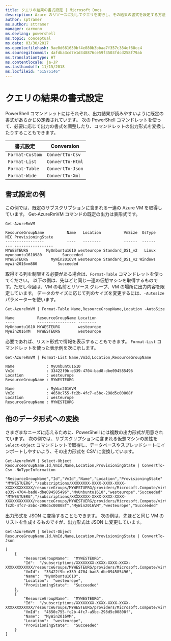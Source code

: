 ```yaml
---
title: クエリの結果の書式設定 | Microsoft Docs
description: Azure のリソースに対してクエリを実行し、その結果の書式を設定する方法について説明します。
author: sptramer
ms.author: sttramer
manager: carmonm
ms.devlang: powershell
ms.topic: conceptual
ms.date: 03/30/2017
ms.openlocfilehash: 9ae0d661630bf4e080b3bbaa7f357c384ef68cc4
ms.sourcegitcommit: 4afdba3cd7e1d348876ce59f3503fdcd258f79ab
ms.translationtype: HT
ms.contentlocale: ja-JP
ms.lasthandoff: 11/15/2018
ms.locfileid: "51575146"
---
```

# <a name="formatting-query-results"></a>クエリの結果の書式設定

PowerShell コマンドレットにはそれぞれ、出力結果が読みやすいように既定の書式があらかじめ定義されています。  次の PowerShell コマンドレットを使って、必要に応じて出力の書式を調整したり、コマンドレットの出力形式を変換したりすることもできます。

| 書式設定      | Conversion       |
|-----------------|------------------|
| `Format-Custom` | `ConvertTo-Csv`  |
| `Format-List`   | `ConvertTo-Html` |
| `Format-Table`  | `ConvertTo-Json` |
| `Format-Wide`   | `ConvertTo-Xml`  |

## <a name="formatting-examples"></a>書式設定の例

この例では、既定のサブスクリプションに含まれる一連の Azure VM を取得しています。  Get-AzureRmVM コマンドの既定の出力は表形式です。

```powershell-interactive
Get-AzureRmVM
```

```output
ResourceGroupName          Name   Location          VmSize  OsType              NIC ProvisioningState
-----------------          ----   --------          ------  ------              --- -----------------
MYWESTEURG        MyUnbuntu1610 westeurope Standard_DS1_v2   Linux myunbuntu1610980         Succeeded
MYWESTEURG          MyWin2016VM westeurope Standard_DS1_v2 Windows   mywin2016vm880         Succeeded
```

取得する列を制限する必要がある場合は、`Format-Table` コマンドレットを使ってください。 以下の例は、先ほどと同じ一連の仮想マシンを取得するものです。ただし今回は、VM の名前とリソース グループ、VM の場所に出力内容を限定しています。  データのサイズに応じて列のサイズを変更するには、`-Autosize` パラメーターを使います。

```powershell-interactive
Get-AzureRmVM | Format-Table Name,ResourceGroupName,Location -AutoSize
```

```output
Name          ResourceGroupName Location
----          ----------------- --------
MyUnbuntu1610 MYWESTEURG        westeurope
MyWin2016VM   MYWESTEURG        westeurope
```

必要であれば、リスト形式で情報を表示することもできます。 `Format-List` コマンドレットを使った表示例を次に示します。

```powershell-interactive
Get-AzureRmVM | Format-List Name,VmId,Location,ResourceGroupName
```

```output
Name              : MyUnbuntu1610
VmId              : 33422f9b-e339-4704-bad8-dbe094585496
Location          : westeurope
ResourceGroupName : MYWESTEURG

Name              : MyWin2016VM
VmId              : 4650c755-fc2b-4fc7-a5bc-298d5c00808f
Location          : westeurope
ResourceGroupName : MYWESTEURG
```

## <a name="converting-to-other-data-types"></a>他のデータ形式への変換

さまざまなニーズに応えるために、PowerShell には複数の出力形式が用意されています。  次の例では、サブスクリプションに含まれる仮想マシンの属性を `Select-Object` コマンドレットで取得し、データベースやスプレッドシートにインポートしやすいよう、その出力形式を CSV に変換しています。

```powershell-interactive
Get-AzureRmVM | Select-Object ResourceGroupName,Id,VmId,Name,Location,ProvisioningState | ConvertTo-Csv -NoTypeInformation
```

```output
"ResourceGroupName","Id","VmId","Name","Location","ProvisioningState"
"MYWESTUERG","/subscriptions/XXXXXXXX-XXXX-XXXX-XXXX-XXXXXXXXXXXX/resourceGroups/MYWESTUERG/providers/Microsoft.Compute/virtualMachines/MyUnbuntu1610","33422f9b-e339-4704-bad8-dbe094585496","MyUnbuntu1610","westeurope","Succeeded"
"MYWESTUERG","/subscriptions/XXXXXXXX-XXXX-XXXX-XXXX-XXXXXXXXXXXX/resourceGroups/MYWESTUERG/providers/Microsoft.Compute/virtualMachines/MyWin2016VM","4650c755-fc2b-4fc7-a5bc-298d5c00808f","MyWin2016VM","westeurope","Succeeded"
```

出力形式を JSON に変換することもできます。  次の例は、先ほどと同じ VM のリストを作成するものですが、出力形式は JSON に変更しています。

```powershell-interactive
Get-AzureRmVM | Select-Object ResourceGroupName,Id,VmId,Name,Location,ProvisioningState | ConvertTo-Json
```

```output
[
    {
        "ResourceGroupName":  "MYWESTEURG",
        "Id":  "/subscriptions/XXXXXXXX-XXXX-XXXX-XXXX-XXXXXXXXXXXX/resourceGroups/MYWESTEURG/providers/Microsoft.Compute/virtualMachines/MyUnbuntu1610",
        "VmId":  "33422f9b-e339-4704-bad8-dbe094585496",
        "Name":  "MyUnbuntu1610",
        "Location":  "westeurope",
        "ProvisioningState":  "Succeeded"
    },
    {
        "ResourceGroupName":  "MYWESTEURG",
        "Id":  "/subscriptions/XXXXXXXX-XXXX-XXXX-XXXX-XXXXXXXXXXXX/resourceGroups/MYWESTEURG/providers/Microsoft.Compute/virtualMachines/MyWin2016VM",
        "VmId":  "4650c755-fc2b-4fc7-a5bc-298d5c00808f",
        "Name":  "MyWin2016VM",
        "Location":  "westeurope",
        "ProvisioningState":  "Succeeded"
    }
]
```

